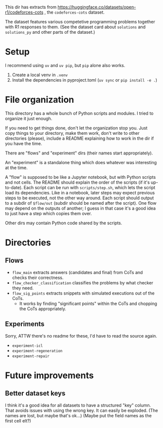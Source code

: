 This dir has extracts from https://huggingface.co/datasets/open-r1/codeforces-cots , the `codeforces-cots` dataset.

The dataset features various competetive programming problems together with R1 responses to them.
(See the dataset card about `solutions` and `solutions_py` and other parts of the dataset.)

# Setup
I recommend using `uv` and `uv pip`, but `pip` alone also works.

1. Create a local venv in `.venv`
2. Install the dependencies in pyproject.toml (`uv sync` or `pip install -e .`)

# File organization
This directory has a whole bunch of Python scripts and modules. I tried to organize it just enough.

If you need to get things done, don't let the organization stop you.
Just copy things to your directory, make them work,
don't write to other directories (please),
include a README explaining how to work in the dir if you have the time.

There are "flows" and "experiment" dirs (their names start appropriately).

An "experiment" is a standalone thing which does whatever was interesting at the time.

A "flow" is supposed to be like a Jupyter notebook, but with Python scripts and not cells.
The README should explain the order of the scripts (if it's up-to-date).
Each script can be run with `scripts/step.sh`, which lets the script load its dependencies.
Like in a notebook, later steps may expect previous steps to be executed, not the other way around.
Each script should output to a subdir of `$flow/out` (subdir should be named after the script).
One flow may depend on the outputs of another;
I guess in that case it's a good idea to just have a step which copies them over.

Other dirs may contain Python code shared by the scripts.

# Directories
## Flows
- `flow_main` extracts answers (candidates and final) from CoTs and checks their correctness.
- `flow_checker_classification` classifies the problems by what checker they need.
- `flow_sig_points` extracts snippets with simulated executions out of the CoTs.
  - It works by finding "significant points" within the CoTs and chopping the CoTs appropriately.
## Experiments
Sorry, ATTW there's no readme for these, I'd have to read the source again.
- `experiment-icl`
- `experiment-regeneration`
- `experiment-repair`

# Future improvements
## Better dataset keys
I think it's a good idea for all datasets to have a structured "key" column.
That avoids issues with using the wrong key.
It can easily be exploded.
(The names are lost, but maybe that's ok...)
(Maybe put the field names as the first cell elt?)